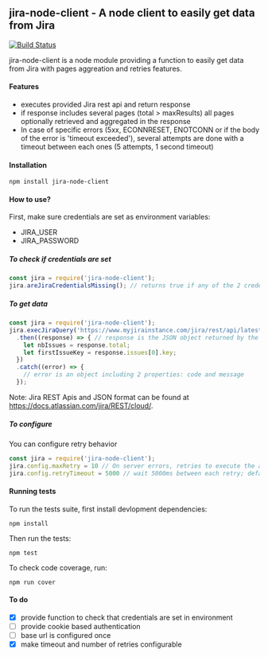 ## jira-node-client - A node client to easily get data from Jira

[![Build Status](https://secure.travis-ci.org/clandriot/jira-node-client.png?branch=master)](http://travis-ci.org/clandriot/jira-node-client)

jira-node-client is a node module providing a function to easily get data from Jira with pages aggreation and retries features.

#### Features
* executes provided Jira rest api and return response
* if response includes several pages (total > maxResults) all pages optionally retrieved and aggregated in the response
* In case of specific errors (5xx, ECONNRESET, ENOTCONN or if the body of the error is 'timeout exceeded'), several attempts are done with a timeout between each ones (5 attempts, 1 second timeout)

#### Installation
```
npm install jira-node-client
```

#### How to use?
First, make sure credentials are set as environment variables:
* JIRA_USER
* JIRA_PASSWORD

##### To check if credentials are set
```javascript
const jira = require('jira-node-client');
jira.areJiraCredentialsMissing(); // returns true if any of the 2 credentials is not set
```
##### To get data
```javascript
const jira = require('jira-node-client');
jira.execJiraQuery('https://www.myjirainstance.com/jira/rest/api/latest/search?jql=project = PROJKEY and issuetype not in (Epic,subTaskIssueTypes()) and resolution != Unresolved', true)
  .then((response) => { // response is the JSON object returned by the api
    let nbIssues = response.total;
    let firstIssueKey = response.issues[0].key;
  })
  .catch((error) => {
    // error is an object including 2 properties: code and message
  });
```
Note: Jira REST Apis and JSON format can be found at https://docs.atlassian.com/jira/REST/cloud/.

##### To configure
You can configure retry behavior
```javascript
const jira = require('jira-node-client');
jira.config.maxRetry = 10 // On server errors, retries to execute the api 10 time; default is 5
jira.config.retryTimeout = 5000 // wait 5000ms between each retry; default is 1000ms
```

#### Running tests
To run the tests suite, first install devlopment dependencies:
```
npm install
```
Then run the tests:
```
npm test
```
To check code coverage, run:
```
npm run cover
```

#### To do
- [x] provide function to check that credentials are set in environment
- [ ] provide cookie based authentication
- [ ] base url is configured once
- [x] make timeout and number of retries configurable

